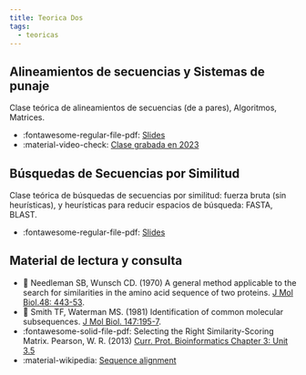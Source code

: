 ```yaml
---
title: Teorica Dos
tags: 
  - teoricas
---
```


## Alineamientos de secuencias y Sistemas de punaje

Clase teórica de alineamientos de secuencias (de a pares), Algoritmos, Matrices.

 * :fontawesome-regular-file-pdf: [Slides](alineamientosDeAPares2023.pdf) 
 * :material-video-check: [Clase grabada en 2023](https://www.youtube.com/embed/uExBWiOBvdY)
 
## Búsquedas de Secuencias por Similitud 

Clase teórica de búsquedas de secuencias por similitud: fuerza bruta (sin heurísticas), y heurísticas para reducir espacios de búsqueda: FASTA, BLAST. 

* :fontawesome-regular-file-pdf: [Slides](busquedasDeSecuenciasEnBasesDeDatos2023.pdf) 

## Material de lectura y consulta

  * :paperclip: Needleman SB, Wunsch CD. (1970) A general method applicable to the search for similarities in the amino acid sequence of two proteins. [J Mol Biol.48: 443-53](https://doi.org/10.1016/0022-2836(70)90057-4).
  * :paperclip: Smith TF, Waterman MS. (1981) Identification of common molecular subsequences. [J Mol Biol. 147:195-7](https://doi.org/10.1016/0022-2836(81)90087-5).
  * :fontawesome-solid-file-pdf: Selecting the Right Similarity-Scoring Matrix. Pearson, W. R. (2013) [Curr. Prot. Bioinformatics Chapter 3: Unit 3.5](https://fasta.bioch.virginia.edu/wrpearson/papers/wrp_cpbio_0305.pdf)
  * :material-wikipedia: [Sequence alignment](https://en.wikipedia.org/wiki/Sequence_alignment)
